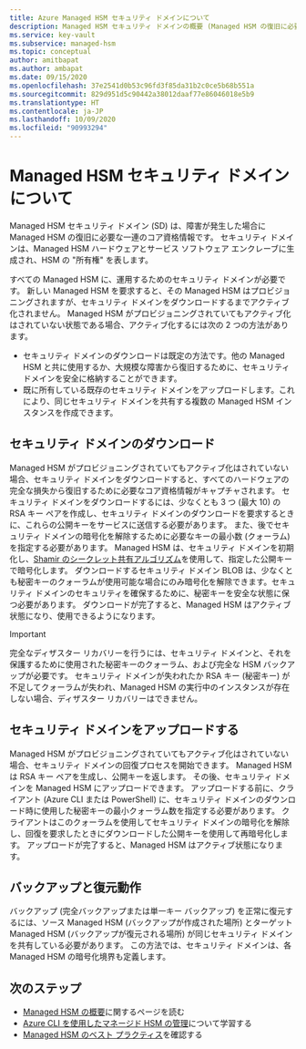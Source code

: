 ```yaml
---
title: Azure Managed HSM セキュリティ ドメインについて
description: Managed HSM セキュリティ ドメインの概要 (Managed HSM の復旧に必要な一連のコア資格情報)
ms.service: key-vault
ms.subservice: managed-hsm
ms.topic: conceptual
author: amitbapat
ms.author: ambapat
ms.date: 09/15/2020
ms.openlocfilehash: 37e2541d0b53c96fd3f85da31b2c0ce5b68b551a
ms.sourcegitcommit: 829d951d5c90442a38012daaf77e86046018e5b9
ms.translationtype: HT
ms.contentlocale: ja-JP
ms.lasthandoff: 10/09/2020
ms.locfileid: "90993294"
---
```

# <a name="about-the-managed-hsm-security-domain"></a>Managed HSM セキュリティ ドメインについて

Managed HSM セキュリティ ドメイン (SD) は、障害が発生した場合に Managed HSM の復旧に必要な一連のコア資格情報です。 セキュリティ ドメインは、Managed HSM ハードウェアとサービス ソフトウェア エンクレーブに生成され、HSM の "所有権" を表します。

すべての Managed HSM に、運用するためのセキュリティ ドメインが必要です。 新しい Managed HSM を要求すると、その Managed HSM はプロビジョニングされますが、セキュリティ ドメインをダウンロードするまでアクティブ化されません。 Managed HSM がプロビジョニングされていてもアクティブ化はされていない状態である場合、アクティブ化するには次の 2 つの方法があります。
- セキュリティ ドメインのダウンロードは既定の方法です。他の Managed HSM と共に使用するか、大規模な障害から復旧するために、セキュリティ ドメインを安全に格納することができます。
- 既に所有している既存のセキュリティ ドメインをアップロードします。これにより、同じセキュリティ ドメインを共有する複数の Managed HSM インスタンスを作成できます。

## <a name="download-your-security-domain"></a>セキュリティ ドメインのダウンロード

Managed HSM がプロビジョニングされていてもアクティブ化はされていない場合、セキュリティ ドメインをダウンロードすると、すべてのハードウェアの完全な損失から復旧するために必要なコア資格情報がキャプチャされます。 セキュリティ ドメインをダウンロードするには、少なくとも 3 つ (最大 10) の RSA キー ペアを作成し、セキュリティ ドメインのダウンロードを要求するときに、これらの公開キーをサービスに送信する必要があります。 また、後でセキュリティ ドメインの暗号化を解除するために必要なキーの最小数 (クォーラム) を指定する必要があります。 Managed HSM は、セキュリティ ドメインを初期化し、[Shamir のシークレット共有アルゴリズム](https://dl.acm.org/doi/10.1145/359168.359176)を使用して、指定した公開キーで暗号化します。 ダウンロードするセキュリティ ドメイン BLOB は、少なくとも秘密キーのクォーラムが使用可能な場合にのみ暗号化を解除できます。セキュリティ ドメインのセキュリティを確保するために、秘密キーを安全な状態に保つ必要があります。 ダウンロードが完了すると、Managed HSM はアクティブ状態になり、使用できるようになります。  

> [!IMPORTANT]
> 完全なディザスター リカバリーを行うには、セキュリティ ドメインと、それを保護するために使用された秘密キーのクォーラム、および完全な HSM バックアップが必要です。 セキュリティ ドメインが失われたか RSA キー (秘密キー) が不足してクォーラムが失われ、Managed HSM の実行中のインスタンスが存在しない場合、ディザスター リカバリーはできません。

## <a name="upload-a-security-domain"></a>セキュリティ ドメインをアップロードする

Managed HSM がプロビジョニングされていてもアクティブ化はされていない場合、セキュリティ ドメインの回復プロセスを開始できます。 Managed HSM は RSA キー ペアを生成し、公開キーを返します。 その後、セキュリティ ドメインを Managed HSM にアップロードできます。 アップロードする前に、クライアント (Azure CLI または PowerShell) に、セキュリティ ドメインのダウンロード時に使用した秘密キーの最小クォーラム数を指定する必要があります。 クライアントはこのクォーラムを使用してセキュリティ ドメインの暗号化を解除し、回復を要求したときにダウンロードした公開キーを使用して再暗号化します。 アップロードが完了すると、Managed HSM はアクティブ状態になります。

## <a name="backup-and-restore-behavior"></a>バックアップと復元動作

バックアップ (完全バックアップまたは単一キー バックアップ) を正常に復元するには、ソース Managed HSM (バックアップが作成された場所) とターゲット Managed HSM (バックアップが復元される場所) が同じセキュリティ ドメインを共有している必要があります。 この方法では、セキュリティ ドメインは、各 Managed HSM の暗号化境界も定義します。

## <a name="next-steps"></a>次のステップ

- [Managed HSM の概要](overview.md)に関するページを読む
- [Azure CLI を使用したマネージド HSM の管理](key-management.md)について学習する
- [Managed HSM のベスト プラクティス](best-practices.md)を確認する
